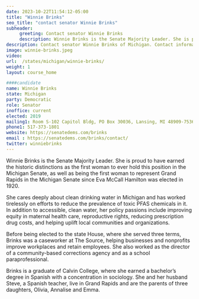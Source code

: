 ```yaml
---
date: 2023-10-22T11:54:12-05:00
title: "Winnie Brinks"
seo_title: "contact senator Winnie Brinks"
subheader:
     greeting: Contact senator Winnie Brinks
     description: Winnie Brinks is the Senate Majority Leader. She is proud to have earned the historic distinctions as the first woman to ever hold this position in the Michigan Senate, as well as being the first woman to represent Grand Rapids in the Michigan Senate since Eva McCall Hamilton was elected in 1920.
description: Contact senator Winnie Brinks of Michigan. Contact information for Winnie Brinks includes email address, phone number, and mailing address.
image: winnie-brinks.jpeg
video:
url:  /states/michigan/winnie-brinks/
weight: 1
layout: course_home

####candidate
name: Winnie Brinks
state: Michigan
party: Democratic
role: Senator
inoffice: current
elected: 2019
mailing1: Room S-102 Capitol Bldg, PO Box 30036, Lansing, MI 48909-7536
phone1: 517-373-1801
website: https://senatedems.com/brinks
email : https://senatedems.com/brinks/contact/
twitter: winniebrinks
---
```


Winnie Brinks is the Senate Majority Leader. She is proud to have earned the historic distinctions as the first woman to ever hold this position in the Michigan Senate, as well as being the first woman to represent Grand Rapids in the Michigan Senate since Eva McCall Hamilton was elected in 1920.

She cares deeply about clean drinking water in Michigan and has worked tirelessly on efforts to reduce the prevalence of toxic PFAS chemicals in it. In addition to accessible, clean water, her policy passions include improving equity in maternal health care, reproductive rights, reducing prescription drug costs, and helping uplift local communities and organizations.

Before being elected to the state House, where she served three terms, Brinks was a caseworker at The Source, helping businesses and nonprofits improve workplaces and retain employees. She also worked as the director of a community-based corrections agency and as a school paraprofessional.

Brinks is a graduate of Calvin College, where she earned a bachelor’s degree in Spanish with a concentration in sociology. She and her husband Steve, a Spanish teacher, live in Grand Rapids and are the parents of three daughters, Olivia, Annalise and Emma.
